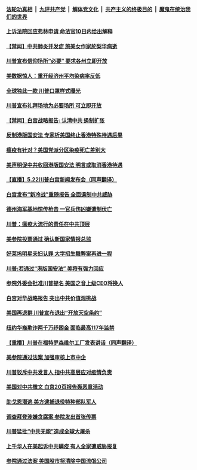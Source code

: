 

####  [法轮功真相](../../../../basic/blob/master/README.md?t=05231431) &nbsp;|&nbsp; [九评共产党](../../../../9ping.md/blob/master/README.md?t=05231431) &nbsp;|&nbsp; [解体党文化](../../../../jtdwh.md/blob/master/README.md?t=05231431)  &nbsp;|&nbsp; [共产主义的终极目的](../../../../gczydzjmd.md/blob/master/README.md?t=05231431) &nbsp;|&nbsp; [魔鬼在统治我们的世界](../../../../mgztzwmdsj.md/blob/master/README.md?t=05231431) 

#### [上诉法院回应弗林申请 命法官10日内给出解释](../pages/prog203/a102853853.md?t=05231431) 

#### [【禁闻】中共肺炎并发症 旅美女作家於梨华病逝](../pages/prog203/a102853840.md?t=05231431) 

#### [川普宣布信仰场所“必要” 要求各州立即开放](../pages/prog203/a102853747.md?t=05231431) 

#### [美数据惊人：重开经济州平均染病率反低](../pages/prog203/a102853619.md?t=05231431) 

#### [全球独此一款 川普口罩样式曝光](../pages/prog203/a102853704.md?t=05231431) 

#### [川普宣布礼拜场地为必要场所 可立即开放](../pages/prog203/a102853768.md?t=05231431) 

#### [【禁闻】白宫战略报告: 认清中共 遏制扩张](../pages/prog203/a102853750.md?t=05231431) 

#### [反制港版国安法 专家析美国终止香港特殊待遇后果](../pages/prog203/a102853678.md?t=05231431) 

#### [瘟疫有针对？美国党派分区染疫死亡差别大](../pages/prog203/a102853725.md?t=05231431) 

#### [美声明促中共收回港版国安法 明言或取消香港待遇](../pages/prog203/a102853602.md?t=05231431) 

#### [【直播】5.22川普白宫新闻发布会（同声翻译）](../pages/prog203/a102853584.md?t=05231431) 

#### [白宫发布“新冷战”重磅报告 全面遏制中共威胁](../pages/prog203/a102852794.md?t=05231431) 

#### [德州海军基地惊传枪击 一官兵伤凶嫌遭制伏亡](../pages/prog203/a102853090.md?t=05231431) 

#### [川普：瘟疫大流行的责任在中共顶层](../pages/prog203/a102852846.md?t=05231431) 

#### [美参院投票通过 确认新国家情报总监](../pages/prog203/a102852922.md?t=05231431) 

#### [好莱坞明星夫妇认罪 大学招生舞弊案再进一程](../pages/prog203/a102852837.md?t=05231431) 

#### [川普:若通过“港版国安法” 美将有强力回应](../pages/prog203/a102852842.md?t=05231431) 

#### [参院外委会批准川普提名 美国之音上级CEO将换人](../pages/prog203/a102852862.md?t=05231431) 

#### [白宫对华战略报告  突出中共价值观挑战](../pages/prog203/a102852953.md?t=05231431) 

#### [美国再退群 川普宣布退出“开放天空条约”](../pages/prog203/a102852937.md?t=05231431) 

#### [纽约华裔欺诈两千万纾困金 面临最高117年监禁](../pages/prog203/a102852877.md?t=05231431) 

#### [【重播】川普在福特罗森维尔工厂发表讲话（同声翻译）](../pages/prog203/a102852859.md?t=05231431) 

#### [美参院通过法案 加强审核上市中企](../pages/prog203/a102852768.md?t=05231431) 

#### [川普驳斥中共发言人 指中共高层应对疫情负责](../pages/prog203/a102852719.md?t=05231431) 

#### [美国对中共檄文 白宫20页报告轰恶意活动](../pages/prog203/a102852705.md?t=05231431) 

#### [助戈恩潜逃 美方逮捕退役特种部队军人](../pages/prog203/a102852317.md?t=05231431) 

#### [调查拜登涉嫌贪腐案 参院发出首张传票](../pages/prog203/a102852350.md?t=05231431) 

#### [川普猛批“中共无能”造成全球大屠杀](../pages/prog203/a102852246.md?t=05231431) 

#### [上千华人在美起诉中共瞒疫 有人全家遭威胁报复](../pages/prog203/a102851862.md?t=05231431) 

#### [参院通过法案 美国股市将清除中国流氓公司](../pages/prog203/a102852148.md?t=05231431) 

